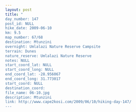 ```yaml
---
layout: post
title: "
day_number: 147
post_id: NULL
hike_date: 2009-06-10
km: 9.5
map_number: 67/68
destination: Mtunzini
overnight: Umlalazi Nature Reserve Campsite
terrain: Dunes
nature_reserve: Umlalazi Nature Reserve
notes: NULL
start_coord_lat: NULL
start_coord_long: NULL
end_coord_lat: -28.956067
end_coord_long: 31.773017
start_coord: NULL
destination_coord: 
file_name: 06-10.jpg
description: Mtunzini
link: http://www.cape2kosi.com/2009/06/10/hiking-day-147/
---
```

